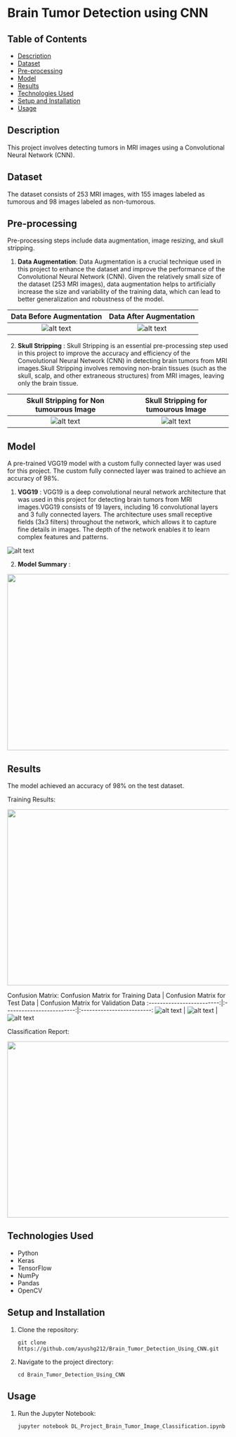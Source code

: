 # Brain Tumor Detection using CNN

## Table of Contents
- [Description](#description)
-  [Dataset](#dataset)
- [Pre-processing](#pre-processing)
- [Model](#model)
- [Results](#results)
- [Technologies Used](#technologies-used)
- [Setup and Installation](#setup-and-installation)
- [Usage](#usage)

## Description
This project involves detecting tumors in MRI images using a Convolutional Neural Network (CNN).

## Dataset
The dataset consists of 253 MRI images, with 155 images labeled as tumorous and 98 images labeled as non-tumorous.

## Pre-processing
Pre-processing steps include data augmentation, image resizing, and skull stripping.

1. **Data Augmentation**: Data Augmentation is a crucial technique used in this project to enhance the dataset and improve the performance of the Convolutional Neural Network (CNN). Given the relatively small size of the dataset (253 MRI images), data augmentation helps to artificially increase the size and variability of the training data, which can lead to better generalization and robustness of the model.

Data Before Augmentation | Data After Augmentation
:-------------------------:|:-------------------------:
![alt text](https://github.com/ayushg212/Brain_Tumor_Detection_Using_CNN/blob/main/images/dataset_before_augementation.png) |  ![alt text](https://github.com/ayushg212/Brain_Tumor_Detection_Using_CNN/blob/main/images/dataset_after_augmentation.png)

2. **Skull Stripping** : Skull Stripping is an essential pre-processing step used in this project to improve the accuracy and efficiency of the Convolutional Neural Network (CNN) in detecting brain tumors from MRI images.Skull Stripping involves removing non-brain tissues (such as the skull, scalp, and other extraneous structures) from MRI images, leaving only the brain tissue.

Skull Stripping for Non tumourous Image | Skull Stripping for tumourous Image
:-------------------------:|:-------------------------:
![alt text](https://github.com/ayushg212/Brain_Tumor_Detection_Using_CNN/blob/main/images/skull_croping_nontumor_example.png) |  ![alt text](https://github.com/ayushg212/Brain_Tumor_Detection_Using_CNN/blob/main/images/skull_croping_tumor_example.png)

## Model
A pre-trained VGG19 model with a custom fully connected layer was used for this project. The custom fully connected layer was trained to achieve an accuracy of 98%.
1. **VGG19** : VGG19 is a deep convolutional neural network architecture that was used in this project for detecting brain tumors from MRI images.VGG19 consists of 19 layers, including 16 convolutional layers and 3 fully connected layers. The architecture uses small receptive fields (3x3 filters) throughout the network, which allows it to capture fine details in images. The depth of the network enables it to learn complex features and patterns.
   
![alt text](https://raw.githubusercontent.com/ayushg212/Brain_Tumor_Detection_Using_CNN/main/images/vgg19_diagram.webp)

2. **Model Summary** :
<img src="https://github.com/ayushg212/Brain_Tumor_Detection_Using_CNN/blob/main/images/model_summary.png"  width="800" height="400">

## Results
The model achieved an accuracy of 98% on the test dataset.

Training Results:

<img src="https://github.com/ayushg212/Brain_Tumor_Detection_Using_CNN/blob/main/images/training_results.png"  width="800" height="400">

Confusion Matrix:
Confusion Matrix for Training Data | Confusion Matrix for Test Data | Confusion Matrix for Validation Data 
:-------------------------:|:-------------------------:|:-------------------------:
![alt text](https://github.com/ayushg212/Brain_Tumor_Detection_Using_CNN/blob/main/images/training_confusion_matrix.png) |  ![alt text](https://github.com/ayushg212/Brain_Tumor_Detection_Using_CNN/blob/main/images/testing_confusion_matrix.png) | ![alt text](https://github.com/ayushg212/Brain_Tumor_Detection_Using_CNN/blob/main/images/validation_confusion_matrix.png)

Classification Report:

<img src="https://github.com/ayushg212/Brain_Tumor_Detection_Using_CNN/blob/main/images/Classification_report.png"  width="800" height="400">



## Technologies Used
- Python
- Keras
- TensorFlow
- NumPy
- Pandas
- OpenCV

## Setup and Installation

1. Clone the repository:
   ```
   git clone https://github.com/ayushg212/Brain_Tumor_Detection_Using_CNN.git  
2. Navigate to the project directory:
   ```
   cd Brain_Tumor_Detection_Using_CNN
## Usage

1. Run the Jupyter Notebook:
   ```
   jupyter notebook DL_Project_Brain_Tumor_Image_Classification.ipynb

